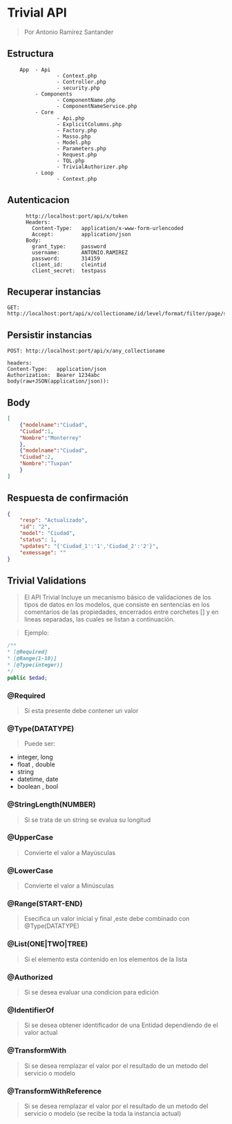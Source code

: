 # Trivial API
> Por Antonio Ramírez Santander

## Estructura
```plain
    App  - Api
				- Context.php
				- Controller.php
				- security.php
	     - Components
				- ComponentName.php
				- ComponentNameService.php
		 - Core
		        - Api.php
				- ExplicitColumns.php
				- Factory.php
				- Masso.php
				- Model.php
				- Parameters.php
				- Request.php 
				- TQL.php
				- TrivialAuthorizer.php
		 - Loop
				- Context.php
```	

## Autenticacion
```plain
      http://localhost:port/api/x/token
	  Headers:
	    Content-Type:	application/x-www-form-urlencoded
		Accept: 		application/json
	  Body:
		grant_type:		password
		username:		ANTONIO.RAMIREZ
		password:		314159
		client_id:		cleintid
		client_secret:	testpass
```

## Recuperar instancias
```plain
GET: http://localhost:port/api/x/collectioname/id/level/format/filter/page/sort/tql/actions
```

## Persistir instancias
```plain
POST: http://localhost:port/api/x/any_collectioname

headers:
Content-Type:	application/json	
Authorization: 	Bearer 1234abc
body(raw+JSON(application/json)):
```

## Body 
```json
[
	{"modelname":"Ciudad",
	"Ciudad":1,
	"Nombre":"Monterrey"
	},
	{"modelname":"Ciudad",
	"Ciudad":2,
	"Nombre":"Tuxpan"
	}
]
```

## Respuesta de confirmación
```json
{
    "resp": "Actualizado",
    "id": "2",
    "model": "Ciudad",
    "status": 1,
    "updates": "{'Ciudad_1':'1','Ciudad_2':'2'}",
    "exmessage": ""
}
```

## Trivial Validations

> El API Trivial Incluye un mecanismo básico de
validaciones de los tipos de datos en los modelos, que
consiste en sentencias en los comentarios de las propiedades, encerrados entre corchetes [] y en lineas separadas, las cuales se listan a continuación.

> Ejemplo:

```php
/**
* [@Required]
* [@Range(1-10)]
* [@Type(integer)]
*/
public $edad;
```

### @Required

> Si esta presente debe contener un valor

### @Type(DATATYPE)

> Puede ser: 
* integer, long
* float  , double
* string
* datetime, date
* boolean , bool

### @StringLength(NUMBER)

> Si se trata de un string se evalua su longitud

### @UpperCase

>  Convierte el valor a Mayúsculas 

### @LowerCase

>  Convierte el valor a Minúsculas 

### @Range(START-END)

> Esecifica un valor inicial y final ,este debe combinado con @Type(DATATYPE)

### @List(ONE|TWO|TREE)

> Si el elemento esta contenido en los elementos de la lista

### @Authorized

> Si se desea evaluar una condicion para edición

### @IdentifierOf

> Si se desea obtener identificador de una Entidad dependiendo de el valor actual

### @TransformWith

> Si se desea remplazar el valor por el resultado de un metodo del servicio o modelo

### @TransformWithReference

> Si se desea remplazar el valor por el resultado de un metodo del servicio o modelo (se recibe la toda la instancia actual)
